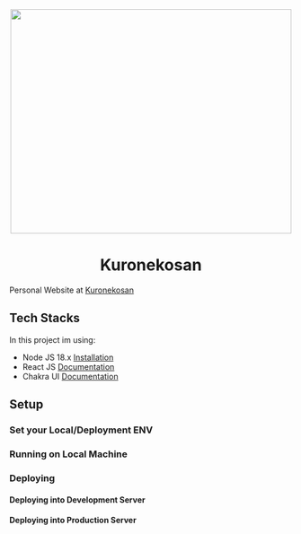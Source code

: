 <div align="center">
   <img width="500" height="400" src="https://cloud.kuronekosan.web.id/s/X24fZeAasJw4add/download/Cayna-Edit-Round.png" />
   <br />
   <div align="center">
     <h1>Kuronekosan</h1>
     <!-- <img src="https://github.com/SandyMaull/SKRB-PDF/actions/workflows/sandbox-hosting.yml/badge.svg" /> -->
   </div>
</div>

Personal Website at [Kuronekosan](https://kuronekosan.web.id)

## Tech Stacks


In this project im using:
- Node JS 18.x [Installation](https://nodejs.org/en/download)
- React JS [Documentation](https://react.dev/learn)
- Chakra UI [Documentation](https://chakra-ui.com/getting-started)

## Setup

### Set your Local/Deployment ENV


### Running on Local Machine


### Deploying


#### Deploying into Development Server

 
#### Deploying into Production Server
